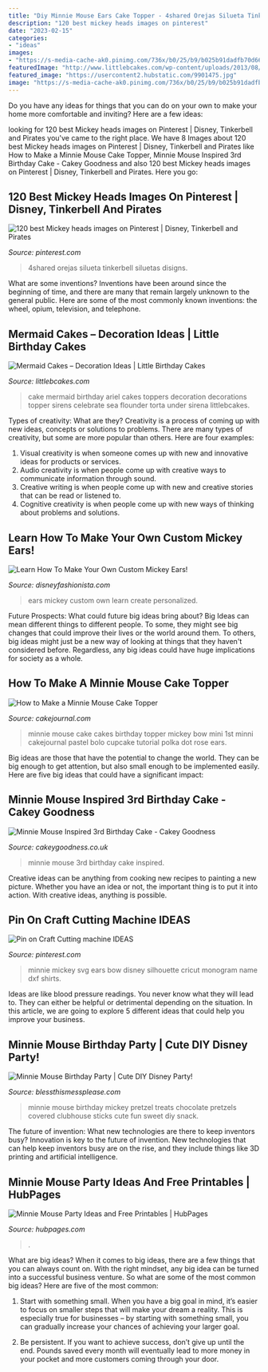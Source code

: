 ```yaml
---
title: "Diy Minnie Mouse Ears Cake Topper - 4shared Orejas Silueta Tinkerbell Siluetas Disigns"
description: "120 best mickey heads images on pinterest"
date: "2023-02-15"
categories:
- "ideas"
images:
- "https://s-media-cache-ak0.pinimg.com/736x/b0/25/b9/b025b91dadfb70d66226a26e4c87f86a--disney-theme-disney-mickey.jpg"
featuredImage: "http://www.littlebcakes.com/wp-content/uploads/2013/08/Mermaid-Cake-Toppers.jpg"
featured_image: "https://usercontent2.hubstatic.com/9901475.jpg"
image: "https://s-media-cache-ak0.pinimg.com/736x/b0/25/b9/b025b91dadfb70d66226a26e4c87f86a--disney-theme-disney-mickey.jpg"
---
```



Do you have any ideas for things that you can do on your own to make your home more comfortable and inviting? Here are a few ideas: 

	

		
looking for 120 best Mickey heads images on Pinterest | Disney, Tinkerbell and Pirates you've came to the right place. We have 8 Images about 120 best Mickey heads images on Pinterest | Disney, Tinkerbell and Pirates like How to Make a Minnie Mouse Cake Topper, Minnie Mouse Inspired 3rd Birthday Cake - Cakey Goodness and also 120 best Mickey heads images on Pinterest | Disney, Tinkerbell and Pirates. Here you go:
		
    
## 120 Best Mickey Heads Images On Pinterest | Disney, Tinkerbell And Pirates

<img loading=lazy src="https://s-media-cache-ak0.pinimg.com/736x/b0/25/b9/b025b91dadfb70d66226a26e4c87f86a--disney-theme-disney-mickey.jpg" onerror="this.onerror=null;this.src='https://tse4.mm.bing.net/th?id=OIP.1X6BcCUOnrPh-AALmz6z_wHaGe&amp;pid=15.1';" alt="120 best Mickey heads images on Pinterest | Disney, Tinkerbell and Pirates">

_Source: pinterest.com_

>4shared orejas silueta tinkerbell siluetas disigns. 

	

What are some inventions?
Inventions have been around since the beginning of time, and there are many that remain largely unknown to the general public. Here are some of the most commonly known inventions: the wheel, opium, television, and telephone.

    
## Mermaid Cakes – Decoration Ideas | Little Birthday Cakes

<img loading=lazy src="http://www.littlebcakes.com/wp-content/uploads/2013/08/Mermaid-Cake-Toppers.jpg" onerror="this.onerror=null;this.src='https://tse2.mm.bing.net/th?id=OIP.GfClw5qbuWyPGR7WM44hCwHaFj&amp;pid=15.1';" alt="Mermaid Cakes – Decoration Ideas | Little Birthday Cakes">

_Source: littlebcakes.com_

>cake mermaid birthday ariel cakes toppers decoration decorations topper sirens celebrate sea flounder torta under sirena littlebcakes. 

	

Types of creativity: What are they?
Creativity is a process of coming up with new ideas, concepts or solutions to problems. There are many types of creativity, but some are more popular than others. Here are four examples: 
1. Visual creativity is when someone comes up with new and innovative ideas for products or services.
2. Audio creativity is when people come up with creative ways to communicate information through sound.
3. Creative writing is when people come up with new and creative stories that can be read or listened to.
4. Cognitive creativity is when people come up with new ways of thinking about problems and solutions.

    
## Learn How To Make Your Own Custom Mickey Ears!

<img loading=lazy src="https://i0.wp.com/www.disneyfashionista.com/wp-content/uploads/2015/06/unnamed_thumb.jpg?resize=484%2C484" onerror="this.onerror=null;this.src='https://tse1.mm.bing.net/th?id=OIP.NaBFFbZ41OIX-ALt_BSHGwHaHa&amp;pid=15.1';" alt="Learn How To Make Your Own Custom Mickey Ears!">

_Source: disneyfashionista.com_

>ears mickey custom own learn create personalized. 

	

Future Prospects: What could future big ideas bring about?
Big Ideas can mean different things to different people. To some, they might see big changes that could improve their lives or the world around them. To others, big ideas might just be a new way of looking at things that they haven't considered before. Regardless, any big ideas could have huge implications for society as a whole.

    
## How To Make A Minnie Mouse Cake Topper

<img loading=lazy src="http://cakejournal.com/wp-content/uploads/2015/05/Minnie-Mouse-Bow-Topper-Cake.jpg" onerror="this.onerror=null;this.src='https://tse2.mm.bing.net/th?id=OIP.DdIGo6OYIV9EkDM3Q6D2FQHaKl&amp;pid=15.1';" alt="How to Make a Minnie Mouse Cake Topper">

_Source: cakejournal.com_

>minnie mouse cake cakes birthday topper mickey bow mini 1st minni cakejournal pastel bolo cupcake tutorial polka dot rose ears. 

	

Big ideas are those that have the potential to change the world. They can be big enough to get attention, but also small enough to be implemented easily. Here are five big ideas that could have a significant impact: 

    
## Minnie Mouse Inspired 3rd Birthday Cake - Cakey Goodness

<img loading=lazy src="https://www.cakeygoodness.co.uk/wp-content/uploads/2020/06/minnie-mouse-2.jpg" onerror="this.onerror=null;this.src='https://tse1.mm.bing.net/th?id=OIP.y9MA7Jv5853F-dUe4QOvcQHaFV&amp;pid=15.1';" alt="Minnie Mouse Inspired 3rd Birthday Cake - Cakey Goodness">

_Source: cakeygoodness.co.uk_

>minnie mouse 3rd birthday cake inspired. 

	

Creative ideas can be anything from cooking new recipes to painting a new picture. Whether you have an idea or not, the important thing is to put it into action. With creative ideas, anything is possible.

    
## Pin On Craft Cutting Machine IDEAS

<img loading=lazy src="https://i.pinimg.com/736x/69/6a/3b/696a3b028f8c5e60df55f667e04e63f5.jpg" onerror="this.onerror=null;this.src='https://tse3.mm.bing.net/th?id=OIP.9IaJ9YwWkufrtDjPXWU0iAHaF7&amp;pid=15.1';" alt="Pin on Craft Cutting machine IDEAS">

_Source: pinterest.com_

>minnie mickey svg ears bow disney silhouette cricut monogram name dxf shirts. 

	

Ideas are like blood pressure readings. You never know what they will lead to. They can either be helpful or detrimental depending on the situation. In this article, we are going to explore 5 different ideas that could help you improve your business.

    
## Minnie Mouse Birthday Party | Cute DIY Disney Party!

<img loading=lazy src="http://2.bp.blogspot.com/-JDqyBda0gjk/UA2lCOfp1cI/AAAAAAAAHQQ/lEMtrD1oqqY/s1600/Minnie+Mouse+Mickey&#039;s+Clubhouse+Birthday+party+food+chocolate+covered+pretzels.jpg" onerror="this.onerror=null;this.src='https://tse1.mm.bing.net/th?id=OIP.G8VWlQ-XEuVHD9u2epvOLwHaHR&amp;pid=15.1';" alt="Minnie Mouse Birthday Party | Cute DIY Disney Party!">

_Source: blessthismessplease.com_

>minnie mouse birthday mickey pretzel treats chocolate pretzels covered clubhouse sticks cute fun sweet diy snack. 

	

The future of invention: What new technologies are there to keep inventors busy?
Innovation is key to the future of invention. New technologies that can help keep inventors busy are on the rise, and they include things like 3D printing and artificial intelligence.

    
## Minnie Mouse Party Ideas And Free Printables | HubPages

<img loading=lazy src="https://usercontent2.hubstatic.com/9901475.jpg" onerror="this.onerror=null;this.src='https://tse4.mm.bing.net/th?id=OIP.3De3KGQxjqspWoeAEzf2lQHaLG&amp;pid=15.1';" alt="Minnie Mouse Party Ideas and Free Printables | HubPages">

_Source: hubpages.com_

>. 

	

What are big ideas?
When it comes to big ideas, there are a few things that you can always count on. With the right mindset, any big idea can be turned into a successful business venture. So what are some of the most common big ideas? Here are five of the most common:
1. Start with something small. When you have a big goal in mind, it’s easier to focus on smaller steps that will make your dream a reality. This is especially true for businesses – by starting with something small, you can gradually increase your chances of achieving your larger goal.

2. Be persistent. If you want to achieve success, don’t give up until the end. Pounds saved every month will eventually lead to more money in your pocket and more customers coming through your door.

